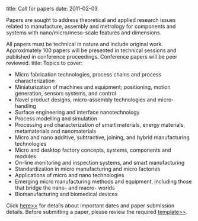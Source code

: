 title: Call for papers
date: 2011-02-03 

Papers are sought to address theoretical and applied research issues related to manufacture, assembly and metrology for components and systems with nano/micro/meso-scale features and dimensions.

All papers must be technical in nature and include original work. Approximately 100 papers will be presented in technical sessions and published in conference proceedings. Conference papers will be peer reviewed.
title:   Topics to cover:

<ul>
    <li>Micro fabrication technologies, process chains and process characterization</li>
    <li>Miniaturization of machines and equipment; positioning, motion generation, sensors systems, and control</li>
    <li>Novel product designs, micro-assembly technologies and micro-handling</li>
    <li>Surface engineering and interface nanotechnology</li>
    <li>Process modelling and simulation</li>
    <li>Processing and characterization of smart materials, energy materials, metamaterials and nanomaterials</li>
    <li>Micro and nano additive, subtractive, joining, and hybrid manufacturing technologies</li>
    <li>Micro and desktop factory concepts, systems, components and modules</li>
    <li>On-line monitoring and inspection systems, and smart manufacturing</li>
    <li>Standardization in micro manufacturing and micro factories</li>
    <li>Applications of micro and nano technologies</li>
    <li>Emerging micro manufacturing methods and equipment, including those that bridge the nano- and macro- worlds</li>
    <li>Biomanufacturing and biomedical devices</li>
</ul>

Click [here>>](https://www.me.iitb.ac.in/~wcmnm/Call_for_papers.pdf) for details about important dates and paper submission details.
Before submitting a paper, please review the required [template>>](/images/WCMNM_paper_template.docx).